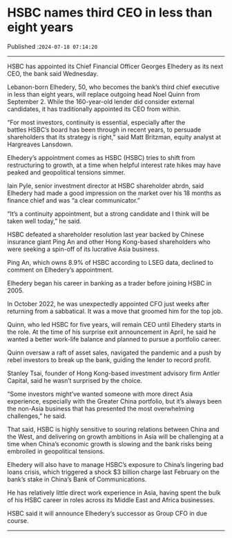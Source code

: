 # HSBC names third CEO in less than eight years

Published :`2024-07-18 07:14:20`

---

HSBC has appointed its Chief Financial Officer Georges Elhedery as its next CEO, the bank said Wednesday.

Lebanon-born Elhedery, 50, who becomes the bank’s third chief executive in less than eight years, will replace outgoing head Noel Quinn from September 2. While the 160-year-old lender did consider external candidates, it has traditionally appointed its CEO from within.

“For most investors, continuity is essential, especially after the battles HSBC’s board has been through in recent years, to persuade shareholders that its strategy is right,” said Matt Britzman, equity analyst at Hargreaves Lansdown.

Elhedery’s appointment comes as HSBC (HSBC) tries to shift from restructuring to growth, at a time when helpful interest rate hikes may have peaked and geopolitical tensions simmer.

Iain Pyle, senior investment director at HSBC shareholder abrdn, said Elhedery had made a good impression on the market over his 18 months as finance chief and was “a clear communicator.”

“It’s a continuity appointment, but a strong candidate and I think will be taken well today,” he said.

HSBC defeated a shareholder resolution last year backed by Chinese insurance giant Ping An and other Hong Kong-based shareholders who were seeking a spin-off of its lucrative Asia business.

Ping An, which owns 8.9% of HSBC according to LSEG data, declined to comment on Elhedery’s appointment.

Elhedery began his career in banking as a trader before joining HSBC in 2005.

In October 2022, he was unexpectedly appointed CFO just weeks after returning from a sabbatical. It was a move that groomed him for the top job.

Quinn, who led HSBC for five years, will remain CEO until Elhedery starts in the role. At the time of his surprise exit announcement in April, he said he wanted a better work-life balance and planned to pursue a portfolio career.

Quinn oversaw a raft of asset sales, navigated the pandemic and a push by rebel investors to break up the bank, guiding the lender to record profit.

Stanley Tsai, founder of Hong Kong-based investment advisory firm Antler Capital, said he wasn’t surprised by the choice.

“Some investors might’ve wanted someone with more direct Asia experience, especially with the Greater China portfolio, but it’s always been the non-Asia business that has presented the most overwhelming challenges,” he said.

That said, HSBC is highly sensitive to souring relations between China and the West, and delivering on growth ambitions in Asia will be challenging at a time when China’s economic growth is slowing and the bank risks being embroiled in geopolitical tensions.

Elhedery will also have to manage HSBC’s exposure to China’s lingering bad loans crisis, which triggered a shock $3 billion charge last February on the bank’s stake in China’s Bank of Communications.

He has relatively little direct work experience in Asia, having spent the bulk of his HSBC career in roles across its Middle East and Africa businesses.

HSBC said it will announce Elhedery’s successor as Group CFO in due course.

---

